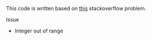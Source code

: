 This code is written based on [this](https://stackoverflow.com/questions/66130248/java-calculating-the-acceleration-of-gravity/66130357) stackoverflow problem. 

Issue
- Integer out of range 
